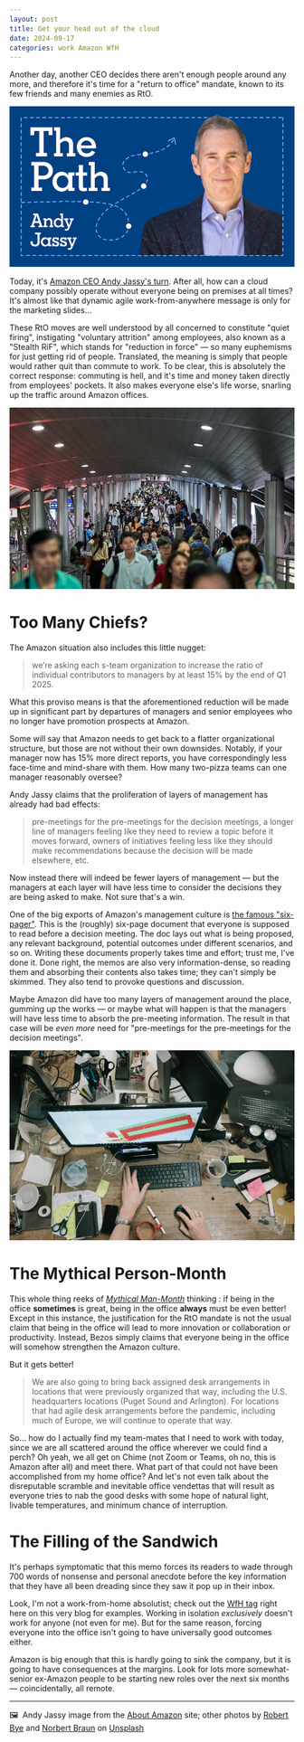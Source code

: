 ```yaml
---
layout: post
title: Get your head out of the cloud
date: 2024-09-17
categories: work Amazon WfH 
---
```


Another day, another CEO decides there aren't enough people around any more, and therefore it's time for a "return to office" mandate, known to its few friends and many enemies as RtO.

![Andy Jassy](/images/andyjassy.png)

Today, it's [Amazon CEO Andy Jassy's turn](https://www.aboutamazon.com/news/company-news/ceo-andy-jassy-latest-update-on-amazon-return-to-office-manager-team-ratio). After all, how can a cloud company possibly operate without everyone being on premises at all times? It's almost like that dynamic agile work-from-anywhere message is only for the marketing slides…

These RtO moves are well understood by all concerned to constitute "quiet firing", instigating "voluntary attrition" among employees, also known as a "Stealth RiF", which stands for "reduction in force" — so many euphemisms for just getting rid of people. Translated, the meaning is simply that people would rather quit than commute to work. To be clear, this is absolutely the correct response: commuting is hell, and it's time and money taken directly from employees' pockets. It also makes everyone else's life worse, snarling up the traffic around Amazon offices.

![Commuters](/images/norbert-braun-FJxM_yUCOsg-unsplash.jpg)

# Too Many Chiefs?

The Amazon situation also includes this little nugget:

> we’re asking each s-team organization to increase the ratio of individual contributors to managers by at least 15% by the end of Q1 2025.

What this proviso means is that the aforementioned reduction will be made up in significant part by departures of managers and senior employees who no longer have promotion prospects at Amazon. 

Some will say that Amazon needs to get back to a flatter organizational structure, but those are not without their own downsides. Notably, if your manager now has 15% more direct reports, you have correspondingly less face-time and mind-share with them. How many two-pizza teams can one manager reasonably oversee? 

Andy Jassy claims that the proliferation of layers of management has already had bad effects:

> pre-meetings for the pre-meetings for the decision meetings, a longer line of managers feeling like they need to review a topic before it moves forward, owners of initiatives feeling less like they should make recommendations because the decision will be made elsewhere, etc.

Now instead there will indeed be fewer layers of management — but the managers at each layer will have less time to consider the decisions they are being asked to make. Not sure that's a win.

One of the big exports of Amazon's management culture is [the famous "six-pager"](https://www.cnbc.com/2018/04/23/what-jeff-bezos-learned-from-requiring-6-page-memos-at-amazon.html). This is the (roughly) six-page document that everyone is supposed to read before a decision meeting. The doc lays out what is being proposed, any relevant background, potential outcomes under different scenarios, and so on. Writing these documents properly takes time and effort; trust me, I've done it. Done right, the memos are also very information-dense, so reading them and absorbing their contents also takes time; they can't simply be skimmed. They also tend to provoke questions and discussion. 

Maybe Amazon did have too many layers of management around the place, gumming up the works — or maybe what will happen is that the managers will have less time to absorb the pre-meeting information. The result in that case will be *even more* need for "pre-meetings for the pre-meetings for the decision meetings".

![A crowded desk](/images/robert-bye-BY34glOW7wA-unsplash.jpg)

# The Mythical Person-Month

This whole thing reeks of [*Mythical Man-Month*](https://en.wikipedia.org/wiki/The_Mythical_Man-Month) thinking : if being in the office **sometimes** is great, being in the office **always** must be even better! Except in this instance, the justification for the RtO mandate is not the usual claim that being in the office will lead to more innovation or collaboration or productivity. Instead, Bezos simply claims that everyone being in the office will somehow strengthen the Amazon culture.

But it gets better!

> We are also going to bring back assigned desk arrangements in locations that were previously organized that way, including the U.S. headquarters locations (Puget Sound and Arlington). For locations that had agile desk arrangements before the pandemic, including much of Europe, we will continue to operate that way.

So… how do I actually find my team-mates that I need to work with today, since we are all scattered around the office wherever we could find a perch? Oh yeah, we all get on Chime (not Zoom or Teams, oh no, this is Amazon after all) and meet there. What part of that could not have been accomplished from my home office? And let's not even talk about the disreputable scramble and inevitable office vendettas that will result as everyone tries to nab the good desks with some hope of natural light, livable temperatures, and minimum chance of interruption.

# The Filling of the Sandwich

It's perhaps symptomatic that this memo forces its readers to wade through 700 words of nonsense and personal anecdote before the key information that they have all been dreading since they saw it pop up in their inbox.

Look, I'm not a work-from-home absolutist; check out the [WfH tag](https://findthethread.blog/categories/#wfh) right here on this very blog for examples. Working in isolation *exclusively* doesn't work for anyone (not even for me). But for the same reason, forcing everyone into the office isn't going to have universally good outcomes either. 

Amazon is big enough that this is hardly going to sink the company, but it is going to have consequences at the margins. Look for lots more somewhat-senior ex-Amazon people to be starting new roles over the next six months — coincidentally, all remote.


*** 
 
🖼️  Andy Jassy image from the [About Amazon](https://www.aboutamazon.com) site; other photos by [Robert Bye](https://www.robjbye.com/) and [Norbert Braun](https://unsplash.com/@medion4you) on [Unsplash](https://www.unsplash.com)
